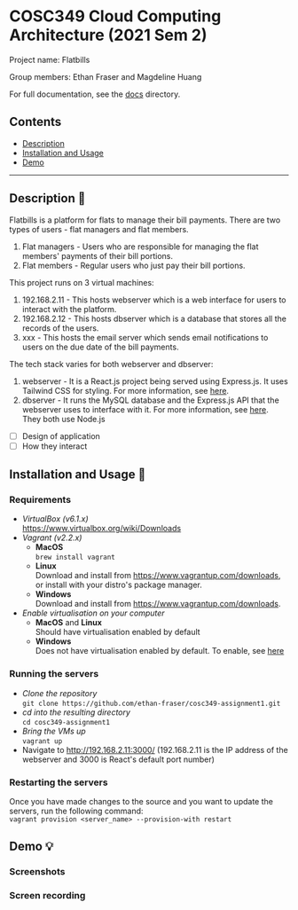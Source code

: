 # COSC349 Cloud Computing Architecture (2021 Sem 2)

Project name: Flatbills

Group members: Ethan Fraser and Magdeline Huang

For full documentation, see the [docs](./docs/index.md) directory.

## Contents
- [Description](#description-)
- [Installation and Usage](#installation-and-usage-)
- [Demo](#demo-)

---

## Description 📃
Flatbills is a platform for flats to manage their bill payments. There are two types of users - flat managers and flat members.
1. Flat managers - Users who are responsible for managing the flat members' payments of their bill portions.
2. Flat members - Regular users who just pay their bill portions.

This project runs on 3 virtual machines:
1. 192.168.2.11 - This hosts webserver which is a web interface for users to interact with the platform.
2. 192.168.2.12 - This hosts dbserver which is a database that stores all the records of the users.
3. xxx - This hosts the email server which sends email notifications to users on the due date of the bill payments.

The tech stack varies for both webserver and dbserver:
1. webserver - It is a React.js project being served using Express.js. It uses Tailwind CSS for styling. For more information, see [here](./webserver/index.md).
2. dbserver - It runs the MySQL database and the Express.js API that the webserver uses to interface with it. For more information, see [here](./dbserver/index.md).\
They both use Node.js

- [ ] Design of application
- [ ] How they interact

## Installation and Usage 🏃

### Requirements
- *VirtualBox (v6.1.x)*\
https://www.virtualbox.org/wiki/Downloads
- *Vagrant (v2.2.x)*
    - **MacOS**\
    `brew install vagrant`
    - **Linux**\
    Download and install from https://www.vagrantup.com/downloads, or install with your distro's package manager.
    - **Windows**\
    Download and install from https://www.vagrantup.com/downloads.
- *Enable virtualisation on your computer*
    - **MacOS** and **Linux**\
    Should have virtualisation enabled by default
    - **Windows**\
    Does not have virtualisation enabled by default. To enable, see [here](https://www.youtube.com/watch?v=MOuTxfzCvMY)

### Running the servers
- *Clone the repository*\
    `git clone https://github.com/ethan-fraser/cosc349-assignment1.git`
- *cd into the resulting directory*\
    `cd cosc349-assignment1`
- *Bring the VMs up*\
    `vagrant up`
- Navigate to http://192.168.2.11:3000/ (192.168.2.11 is the IP address of the webserver and 3000 is React's default port number)

### Restarting the servers
Once you have made changes to the source and you want to update the servers, run the following command:\
`vagrant provision <server_name> --provision-with restart`

## Demo 💡

### Screenshots

### Screen recording
